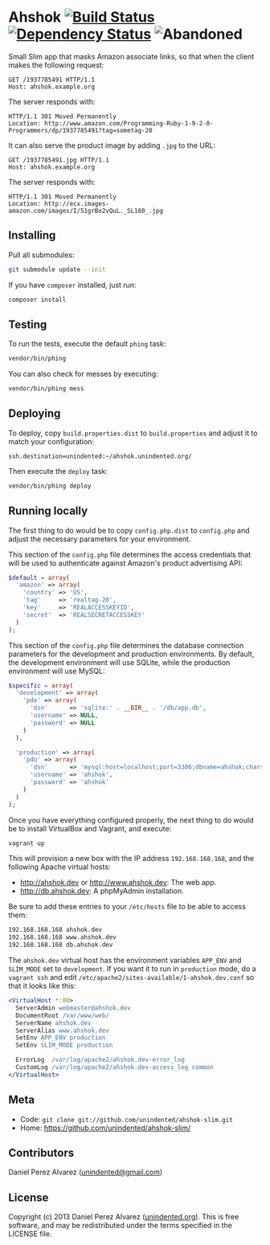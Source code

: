 # Ahshok [![Build Status](https://img.shields.io/travis/unindented/ahshok-slim.svg)](http://travis-ci.org/unindented/ahshok-slim) [![Dependency Status](https://img.shields.io/gemnasium/unindented/ahshok-slim.svg)](https://gemnasium.com/unindented/ahshok-slim) ![Abandoned](https://img.shields.io/badge/status-abandoned-red.svg)

Small Slim app that masks Amazon associate links, so that when the client makes the following request:

```
GET /1937785491 HTTP/1.1
Host: ahshok.example.org
```

The server responds with:

```
HTTP/1.1 301 Moved Permanently
Location: http://www.amazon.com/Programming-Ruby-1-9-2-0-Programmers/dp/1937785491?tag=sometag-20
```

It can also serve the product image by adding `.jpg` to the URL:

```
GET /1937785491.jpg HTTP/1.1
Host: ahshok.example.org
```

The server responds with:

```
HTTP/1.1 301 Moved Permanently
Location: http://ecx.images-amazon.com/images/I/51grBo2vQuL._SL160_.jpg
```

## Installing

Pull all submodules:

```sh
git submodule update --init
```

If you have `composer` installed, just run:

```sh
composer install
```

## Testing

To run the tests, execute the default `phing` task:

```sh
vendor/bin/phing
```

You can also check for messes by executing:

```sh
vendor/bin/phing mess
```

## Deploying

To deploy, copy `build.properties.dist` to `build.properties` and adjust it to match your configuration:

```properties
ssh.destination=unindented:~/ahshok.unindented.org/
```

Then execute the `deploy` task:

```sh
vendor/bin/phing deploy
```

## Running locally

The first thing to do would be to copy `config.php.dist` to `config.php` and adjust the necessary parameters for your environment.

This section of the `config.php` file determines the access credentials that will be used to authenticate against Amazon's product advertising API:

```php
$default = array(
  'amazon' => array(
    'country' => 'US',
    'tag'     => 'realtag-20',
    'key'     => 'REALACCESSKEYID',
    'secret'  => 'REALSECRETACCESSKEY'
  )
);
```

This section of the `config.php` file determines the database connection parameters for the development and production environments. By default, the development environment will use SQLite, while the production environment will use MySQL:

```php
$specific = array(
  'development' => array(
    'pdo' => array(
      'dsn'      => 'sqlite:' . __DIR__ . '/db/app.db',
      'username' => NULL,
      'password' => NULL
    )
  ),

  'production' => array(
    'pdo' => array(
      'dsn'      => 'mysql:host=localhost;port=3306;dbname=ahshok;charset=utf8',
      'username' => 'ahshok',
      'password' => 'ahshok'
    )
  )
);
```

Once you have everything configured properly, the next thing to do would be to install VirtualBox and Vagrant, and execute:

```sh
vagrant up
```

This will provision a new box with the IP address `192.168.168.168`, and the following Apache virtual hosts:

* <http://ahshok.dev> or <http://www.ahshok.dev>: The web app.
* <http://db.ahshok.dev>: A phpMyAdmin installation.

Be sure to add these entries to your `/etc/hosts` file to be able to access them:

```sh
192.168.168.168 ahshok.dev
192.168.168.168 www.ahshok.dev
192.168.168.168 db.ahshok.dev
```

The `ahshok.dev` virtual host has the environment variables `APP_ENV` and `SLIM_MODE` set to `development`. If you want it to run in `production` mode, do a `vagrant ssh` and edit `/etc/apache2/sites-available/1-ahshok.dev.conf` so that it looks like this:

```apache
<VirtualHost *:80>
  ServerAdmin webmaster@ahshok.dev
  DocumentRoot /var/www/web/
  ServerName ahshok.dev
  ServerAlias www.ahshok.dev
  SetEnv APP_ENV production
  SetEnv SLIM_MODE production

  ErrorLog  /var/log/apache2/ahshok.dev-error_log
  CustomLog /var/log/apache2/ahshok.dev-access_log common
</VirtualHost>
```

## Meta

* Code: `git clone git://github.com/unindented/ahshok-slim.git`
* Home: <https://github.com/unindented/ahshok-slim/>

## Contributors

Daniel Perez Alvarez ([unindented@gmail.com](mailto:unindented@gmail.com))

## License

Copyright (c) 2013 Daniel Perez Alvarez ([unindented.org](https://unindented.org/)). This is free software, and may be redistributed under the terms specified in the LICENSE file.
